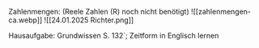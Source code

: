 Zahlenmengen: (Reele Zahlen (R) noch nicht benötigt)
![[zahlenmengen-ca.webp]]
![[24.01.2025 Richter.png]]

Hausaufgabe:
Grundwissen S. 132´; Zeitform in Englisch lernen